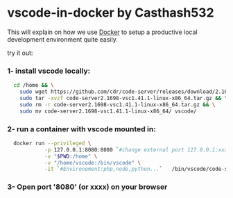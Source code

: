 # vscode-in-docker by Casthash532

This will explain on how we use [Docker](https://www.docker.com/) to setup a productive local development environment quite easily.

try it out:  

### 1- install vscode locally:
```bash
  cd /home && \
	sudo wget https://github.com/cdr/code-server/releases/download/2.1698/code-server2.1698-vsc1.41.1-linux-x86_64.tar.gz && \
	sudo tar -xvzf code-server2.1698-vsc1.41.1-linux-x86_64.tar.gz && \
	sudo rm -r code-server2.1698-vsc1.41.1-linux-x86_64.tar.gz && \
	sudo mv code-server2.1698-vsc1.41.1-linux-x86_64/ vscode/ 
```

### 2- run a container with vscode mounted in:
```bash
  docker run --privileged \
            -p 127.0.0.1:8080:8080 `#change external port 127.0.0.1:xxxx:8080 for multiple environements` \
            -v "$PWD:/home" \
            -v "/home/vscode:/bin/vscode" \
            -it `#Environement:php,node,python...`   /bin/vscode/code-server --auth none
```

### 3- Open port '8080' (or xxxx) on your browser


           
